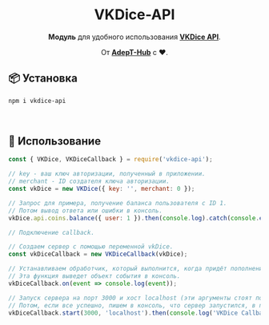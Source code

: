 <h1 align="center">VKDice-API</h1>

<div align="center">

**Модуль** для удобного использования **[VKDice API](https://vk.com/@vkdice-api-v2)**.
  
От **[AdepT-Hub](https://adept-hub.ru)** с  ❤.

</div>

## 📦 Установка

```sh
npm i vkdice-api
```

<br/>

## 🚀 Использование

```js
const { VKDice, VKDiceCallback } = require('vkdice-api');

// key - ваш ключ авторизации, полученный в приложении.
// merchant - ID создателя ключа авторизации.
const vkDice = new VKDice({ key: '', merchant: 0 });

// Запрос для примера, получение баланса пользователя с ID 1.
// Потом вывод ответа или ошибки в консоль.
vkDice.api.coins.balance({ user: 1 }).then(console.log).catch(console.error);

// Подключение callback.

// Создаем сервер с помощью переменной vkDice.
const vkDiceCallback = new VKDiceCallback(vkDice);

// Устанавливаем обработчик, который выполнится, когда придёт пополнение.
// Эта функция выведет объект события в консоль.
vkDiceCallback.on(event => console.log(event));

// Запуск сервера на порт 3000 и хост localhost (эти аргументы стоят по умолчанию).
// Потом, если все успешно, пишем в консоль, что сервер запустился, в противном случае выводим ошибку в консоль.
vkDiceCallback.start(3000, 'localhost').then(console.log('VKDice Callback has been started.')).catch(console.error);
```
